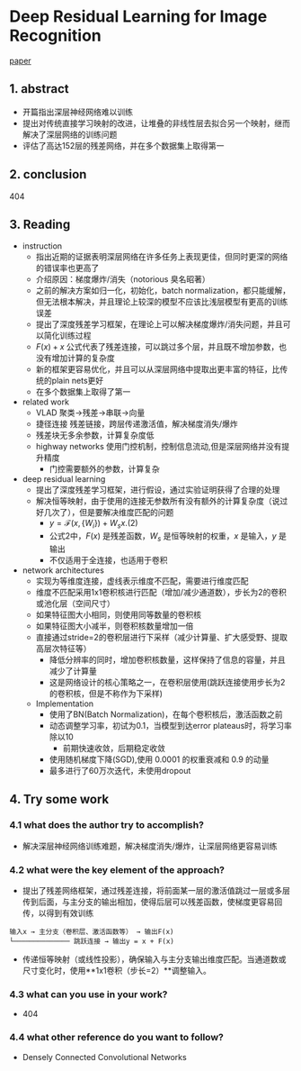 # Deep Residual Learning for Image Recognition

[paper](https://arxiv.org/abs/1512.03385)

## 1. abstract
- 开篇指出深层神经网络难以训练
- 提出对传统直接学习映射的改进，让堆叠的非线性层去拟合另一个映射，继而解决了深层网络的训练问题
- 评估了高达152层的残差网络，并在多个数据集上取得第一

## 2. conclusion
404

## 3. Reading
- instruction
  - 指出近期的证据表明深层网络在许多任务上表现更佳，但同时更深的网络的错误率也更高了
  - 介绍原因：梯度爆炸/消失（notorious 臭名昭著）
  - 之前的解决方案如归一化，初始化，batch normalization，都只能缓解，但无法根本解决，并且理论上较深的模型不应该比浅层模型有更高的训练误差
  - 提出了深度残差学习框架，在理论上可以解决梯度爆炸/消失问题，并且可以简化训练过程
  - $F(x) + x$ 公式代表了残差连接，可以跳过多个层，并且既不增加参数，也没有增加计算的复杂度
  - 新的框架更容易优化，并且可以从深层网络中提取出更丰富的特征，比传统的plain nets更好
  - 在多个数据集上取得了第一
- related work
  - VLAD 聚类->残差->串联->向量
  - 捷径连接 残差链接，跨层传递激活值，解决梯度消失/爆炸
  - 残差块无多余参数，计算复杂度低
  - highway networks 使用门控机制，控制信息流动,但是深层网络并没有提升精度
    - 门控需要额外的参数，计算复杂
- deep residual learning
  - 提出了深度残差学习框架，进行假设，通过实验证明获得了合理的处理
  - 解决恒等映射，由于使用的连接无参数所有没有额外的计算复杂度（说过好几次了），但是要解决维度匹配的问题
    - $y=\mathcal{F}\left(x,\left\{W_{i}\right\}\right)+W_{s} x . (2)$
    - 公式2中，$F(x)$ 是残差函数，$W_s$ 是恒等映射的权重，$x$ 是输入，$y$ 是输出
    - 不仅适用于全连接，也适用于卷积
- network architectures
  - 实现为等维度连接，虚线表示维度不匹配，需要进行维度匹配
  - 维度不匹配采用1x1卷积核进行匹配（增加/减少通道数），步长为2的卷积或池化层（空间尺寸）
  - 如果特征图大小相同，则使用同等数量的卷积核
  - 如果特征图大小减半，则卷积核数量增加一倍
  - 直接通过stride=2的卷积层进行下采样（减少计算量、扩大感受野、提取高层次特征等）
    - 降低分辨率的同时，增加卷积核数量，这样保持了信息的容量，并且减少了计算量
    - 这是网络设计的核心策略之一，在卷积层使用(跳跃连接使用步长为2的卷积核，但是不称作为下采样)
  - Implementation
    - 使用了BN(Batch Normalization)，在每个卷积核后，激活函数之前
    - 动态调整学习率，初试为0.1，当模型到达error plateaus时，将学习率除以10
      - 前期快速收敛，后期稳定收敛
    - 使用随机梯度下降(SGD),使用 0.0001 的权重衰减和 0.9 的动量
    - 最多进行了60万次迭代，未使用dropout

## 4. Try some work
### 4.1 what does the author try to accomplish?
- 解决深层神经网络训练难题，解决梯度消失/爆炸，让深层网络更容易训练
### 4.2 what were the key element of the approach?
- 提出了残差网络框架，通过残差连接，将前面某一层的激活值跳过一层或多层传到后面，与主分支的输出相加，使得后层可以残差函数，使梯度更容易回传，以得到有效训练
```text
输入x → 主分支（卷积层、激活函数等） → 输出F(x)  
└────────────── 跳跃连接 → 输出y = x + F(x)
```
- 传递恒等映射（或线性投影），确保输入与主分支输出维度匹配。当通道数或尺寸变化时，使用**1x1卷积（步长=2）**调整输入。
### 4.3 what can you use in your work?
- 404
### 4.4 what other reference do you want to follow?
- Densely Connected Convolutional Networks